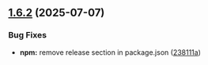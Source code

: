 ## [1.6.2](https://github.com/obergerkatz/testing-semantic-release/compare/v1.6.1...v1.6.2) (2025-07-07)


### Bug Fixes

* **npm:** remove release section in package.json ([238111a](https://github.com/obergerkatz/testing-semantic-release/commit/238111ad41858234b4b943d452640c4ff9cff1c1))

